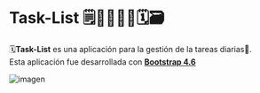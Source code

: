 # Task-List 🗒📝📖📓📇🗓🗃
🗓**Task-List** es una aplicación para la gestión de la tareas diarias📝.  
  Esta aplicación fue desarrollada con **[Bootstrap 4.6](https://getbootstrap.com/)**

![imagen](https://user-images.githubusercontent.com/91395402/217933849-678e2e99-7b9b-46a3-9132-34607e51465e.png)
